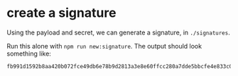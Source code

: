 # create a signature

Using the payload and secret, we can generate a signature, in `./signatures`.

Run this alone with `npm run new:signature`. The output should look something like:

```
fb991d1592b8aa420b072fce49db6e78b9d2813a3e8e60ffcc280a7dde5bbcfe4e833c0dd02035bd4447651f76c7a132
```
